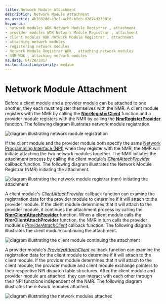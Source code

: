 ```yaml
---
title: Network Module Attachment
description: Network Module Attachment
ms.assetid: 4b3602dd-a9cf-4cb6-bfeb-d2d74d2f391d
keywords:
- network modules WDK Network Module Registrar , attachment
- provider modules WDK Network Module Registrar , attachment
- client modules WDK Network Module Registrar , attachment
- attaching network modules
- registering network modules
- Network Module Registrar WDK , attaching network modules
- NMR WDK , attaching network modules
ms.date: 04/20/2017
ms.localizationpriority: medium
---
```


# Network Module Attachment


Before a [client module](client-module.md) and a [provider module](provider-module.md) can be attached to one another, they each must register themselves with the NMR. A client module registers with the NMR by calling the [**NmrRegisterClient**](https://msdn.microsoft.com/library/windows/hardware/ff568782) function and a provider module registers with the NMR by calling the [**NmrRegisterProvider**](https://msdn.microsoft.com/library/windows/hardware/ff568784) function. The following diagram illustrates network module registration.

![diagram illustrating network module registration](images/nmrattach1.png)

If the client module and the provider module both specify the same [Network Programming Interface (NPI)](network-programming-interface.md) when they register with the NMR, the NMR will initiate attaching the two network modules together. The NMR initiates the attachment process by calling the client module's [*ClientAttachProvider*](https://msdn.microsoft.com/library/windows/hardware/ff544903) callback function. The following diagram illustrates the Network Module Registrar (NMR) initiating the attachment.

![diagram illustrating the network module registrar (nmr) initiating the attachment](images/nmrattach2.png)

A client module's [*ClientAttachProvider*](https://msdn.microsoft.com/library/windows/hardware/ff544903) callback function can examine the registration data for the provider module to determine if it will attach to the provider module. If the client module determines that it will attach to the provider module, it continues the attachment process by calling the [**NmrClientAttachProvider**](https://msdn.microsoft.com/library/windows/hardware/ff568770) function. When a client module calls the **NmrClientAttachProvider** function, the NMR in turn calls the provider module's [*ProviderAttachClient*](https://msdn.microsoft.com/library/windows/hardware/ff570395) callback function. The following diagram illustrates the client module continuing the attachment.

![diagram illustrating the client module continuing the attachment](images/nmrattach3.png)

A provider module's [*ProviderAttachClient*](https://msdn.microsoft.com/library/windows/hardware/ff570395) callback function can examine the registration data for the client module to determine if it will attach to the client module. If the provider module determines that it will attach to the client module, the provider module and client module exchange pointers to their respective NPI dispatch table structures. After the client module and provider module are attached, they can interact with each other through their NPI functions independent of the NMR. The following diagram illustrates the network modules attached.

![diagram illustrating the network modules attached](images/nmrattach4.png)
